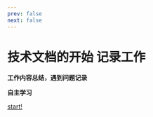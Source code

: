 ```yaml
---
prev: false
next: false
---
```

# 技术文档的开始 记录工作

**工作内容总结，遇到问题记录**

**自主学习**

[start!](../technical/laravel.html)

